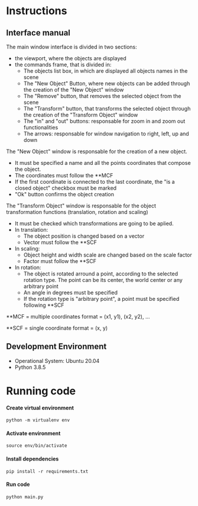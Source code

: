 # Instructions

## Interface manual

The main window interface is divided in two sections:
- the viewport, where the objects are displayed
- the commands frame, that is divided in:
  - The objects list box, in which are displayed all objects names in the scene
  - The "New Object" Button, where new objects can be added through the creation of the "New Object" window
  - The "Remove" button, that removes the selected object from the scene
  - The "Transform" button, that transforms the selected object through the creation of the "Transform Object" window 
  - The "in" and "out" buttons: responsable for zoom in and zoom out functionalities
  - The arrows: responsable for window navigation to right, left, up and down

The "New Object" window is responsable for the creation of a new object.
 - It must be specified a name and all the points coordinates that compose the object.
 - The coordinates must follow the **MCF
 - If the first coordinate is connected to the last coordinate, the "is a closed object" checkbox must be marked
 - "Ok" button confirms the object creation

The "Transform Object" window is responsable for the object transformation functions (translation, rotation and scaling)
 - It must be checked which transformations are going to be aplied.
 - In translation:
    - The object position is changed based on a vector
    - Vector must follow the **SCF
 - In scaling:
    - Object height and width scale are changed based on the scale factor
    - Factor must follow the **SCF
 - In rotation:
    - The object is rotated arround a point, according to the selected rotation type. The point can be its center, the world center or any arbitrary point
    - An angle in degrees must be specified
    - If the rotation type is "arbitrary point", a point must be specified following **SCF  


**MCF = multiple coordinates format = (x1, y1), (x2, y2), ...  

**SCF = single coordinate format = (x, y)
## Development Environment
 - Operational System: Ubuntu 20.04
 - Python 3.8.5

# Running code
#### Create virtual environment
```
python -m virtualenv env
```
#### Activate environment
```
source env/bin/activate
```
#### Install dependencies
```
pip install -r requirements.txt
```
#### Run code
```
python main.py
```